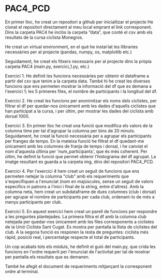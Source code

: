 # PAC4_PCD

En primer lloc, he creat un repositori a github per inicialitzar el projecte
He clonat el repositori directament al meu local emprant el link corresponent.
Dins la carpeta PAC4 he inclòs la carpeta “data”, que conté el csv amb els resultats de la cursa ciclista Monegros.

He creat un virtual environment, en el què he instal·lat les llibraries necessàries per al projecte (pandas, numpy, os, matplotlib etc.)

Seguidament, he creat els fitxers necessaris per al projecte dins la pròpia carpeta PAC4 (main.py, exercici_1.py, etc.)

Exercici 1.
    He definit les funcions necessàries per obtenir el dataframe a partir del csv que tenim a la carpeta data. També hi he creat les diverses funcions que ens permeten mostrar la informació del df que es demana a l'exercici 1; les 5 primeres files, el nombre de participants i la longitud del df.

Exercici 2. 
    He creat les funcions per anonimitzar els noms dels ciclistes, per filtrar el df per quedar-nos únicament amb les dades d'aquells ciclistes que han participat a la cursa, i per últim, per mostrar les dades del ciclista amb dorsal 1000.

Exercici 3.
    En primer lloc he creat una funció que modifica els valors de la columna time per tal d'agrupar la columna per bins de 20 minuts. Seguidament, he creat la funció necessària per a agrupar els participants per franges de temps. En la mateixa funció he filtrat el df quedant-me únicament amb les columnes de franja de temps i dorsal, i he canviat el nom d'aquesta última per 'num_participants', que és més coherent. Per últim, he definit la funció que permet obtenir l'histograma del df agrupat. La imatge resultant es guarda a la carpeta img, dins del repositori PAC4_PCD.

Exercici 4.
    Per l'exercici 4 hem creat un seguit de funcions que ens permeten netejar la columna "club" amb els requeriments que s'especifiquen a l'enunciat (nom en majúscules, sense un seguit de valors especifics ni patrons a l'inici i final de la string, entre d'altres).
    Amb la columna neta, hem creat un subdataframe de dues columnes (club i dorsal) per agrupar el nombre de participants per cada club, ordenant-lo de més a menys participants per club.

Exercici 5.
    En aquest exercici hem creat un parell de funcions per respondre a les preguntes plantejades. La primera filtra el df amb la columna club netejada per quedar-nos únicament amb les files corresponents a ciclistes de la Unió Ciclista Sant Cugat. Es mostra per pantalla la llista de ciclistes del club. A la segona funció es responen la resta de preguntes: ciclista més ràpid, posició real, i percentatge respecte el total de participants.

Un cop acabats tots els mòduls, he definit el guió del main.py, que crida les funcions en l'ordre requerit per l'enunciat de l'activitat per tal de mostrar per pantalla els resultats que es demanen.

També he afegit el document de requeriments mitjançant la corresponent ordre al terminal.
